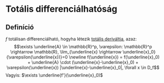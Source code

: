 # Totális differenciálhatóság

## Definíció
$f$ totálisan differenciálható, hogyha létezik [totális deriváltja](totalis-derivalt.md), azaz:
$$\exists \underline{A} \in \mathbb{R}^p, \varepsilon: \mathbb{R}^p \rightarrow \mathbb{R}, \lim_{\underline{x} \rightarrow \underline{x}_0}{\varepsilon(\underline{x})}=0 \newline f(\underline{x}) = f(\underline{x}_0) + \underline{A} \cdot (\underline{x}-\underline{x}_0) + \varepsilon(\underline{x}) |\underline{x}-\underline{x}_0|, \forall x \in D_f$$
Vagyis: $\exists \underline{f'}(\underline{x}_0)$